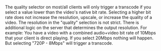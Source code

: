 The quality selector on most/all clients will only trigger a transcode if you select a value lower than the video's native bit rate.  Selecting a higher bit rate does not increase the resolution, upscale, or increase the quality of a video.
The resolution in the "quality" selection is not strict.  There is additional logic on the server that determines the output resolution.
For example: You have a video with a combined audio+video bit rate of 10Mbps that your client is direct playing.  If you select 20Mbps nothing will happen.  But selecting "720P - 8Mbps" will trigger a transcode.
